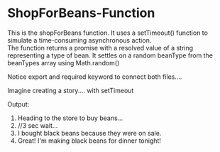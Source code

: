 # ShopForBeans-Function
This is the shopForBeans function. It uses a setTimeout() function  to simulate a time-consuming asynchronous action.  
The function returns a promise with a resolved value of a string  representing a type of bean. 
It settles on a random beanType from the beanTypes array using Math.random()

Notice export and required keyword to connect both files....

Imagine creating a story.... with setTimeout

Output:
1. Heading to the store to buy beans...
2. //3 sec wait...
3. I bought black beans because they were on sale.
4. Great! I'm making black beans for dinner tonight!
